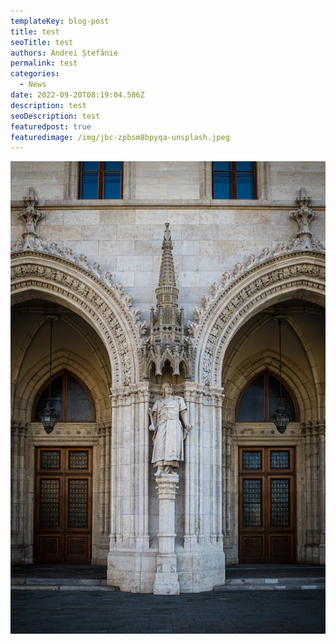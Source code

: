 ```yaml
---
templateKey: blog-post
title: test
seoTitle: test
authors: Andrei Ștefănie
permalink: test
categories:
  - News
date: 2022-09-20T08:19:04.586Z
description: test
seoDescription: test
featuredpost: true
featuredimage: /img/jbc-zpbsm8bpyqa-unsplash.jpeg
---
```

<img src="/img/patrycja-chociej-fnjk70povta-unsplash.jpeg" alt="" title="" class="shadows,rounded-lg"/>